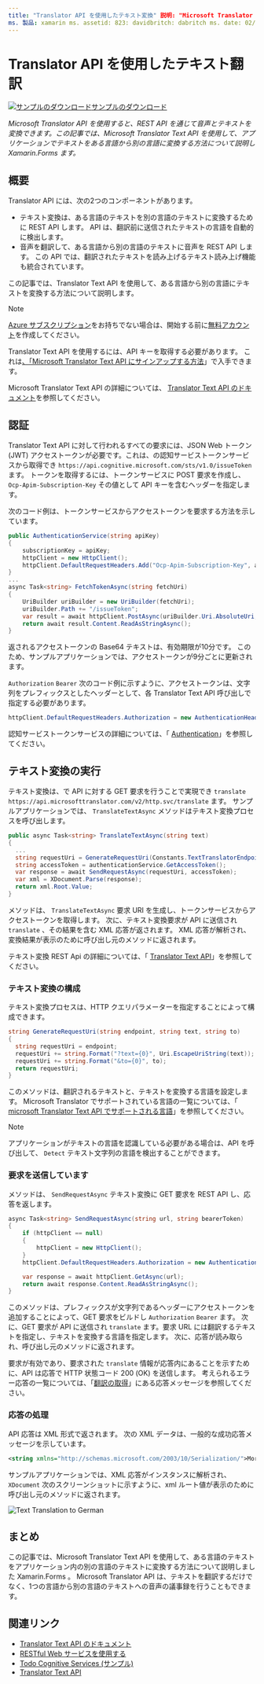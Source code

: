 ```yaml
---
title: "Translator API を使用したテキスト変換" 説明: "Microsoft Translator API を使用して、音声とテキストを REST API で変換することができます。 この記事では、Microsoft Translator Text API を使用して、アプリケーションでテキストをある言語から別の言語に変換する方法について説明し Xamarin.Forms ます。 "
ms. 製品: xamarin ms. assetid: 823: davidbritch: dabritch ms. date: 02/08/2017 のように指定しない場合は、xamarin-forms author: ms. author:: のように指定していないことを示します。 Xamarin.Forms Xamarin.Essentials
---
```


# <a name="text-translation-using-the-translator-api"></a>Translator API を使用したテキスト翻訳

[![サンプルのダウンロード](~/media/shared/download.png)サンプルのダウンロード](https://docs.microsoft.com/samples/xamarin/xamarin-forms-samples/webservices-todocognitiveservices)

_Microsoft Translator API を使用すると、REST API を通じて音声とテキストを変換できます。この記事では、Microsoft Translator Text API を使用して、アプリケーションでテキストをある言語から別の言語に変換する方法について説明し Xamarin.Forms ます。_

## <a name="overview"></a>概要

Translator API には、次の2つのコンポーネントがあります。

- テキスト変換は、ある言語のテキストを別の言語のテキストに変換するために REST API します。 API は、翻訳前に送信されたテキストの言語を自動的に検出します。
- 音声を翻訳して、ある言語から別の言語のテキストに音声を REST API します。 この API では、翻訳されたテキストを読み上げるテキスト読み上げ機能も統合されています。

この記事では、Translator Text API を使用して、ある言語から別の言語にテキストを変換する方法について説明します。

> [!NOTE]
> [Azure サブスクリプション](/azure/guides/developer/azure-developer-guide#understanding-accounts-subscriptions-and-billing)をお持ちでない場合は、開始する前に[無料アカウント](https://aka.ms/azfree-docs-mobileapps)を作成してください。

Translator Text API を使用するには、API キーを取得する必要があります。 これは[、「Microsoft Translator Text API にサインアップする方法](/azure/cognitive-services/translator/translator-text-how-to-signup/)」で入手できます。

Microsoft Translator Text API の詳細については、 [Translator Text API のドキュメント](/azure/cognitive-services/translator/)を参照してください。

## <a name="authentication"></a>認証

Translator Text API に対して行われるすべての要求には、JSON Web トークン (JWT) アクセストークンが必要です。これは、の認知サービストークンサービスから取得でき `https://api.cognitive.microsoft.com/sts/v1.0/issueToken` ます。 トークンを取得するには、トークンサービスに POST 要求を作成し、 `Ocp-Apim-Subscription-Key` その値として API キーを含むヘッダーを指定します。

次のコード例は、トークンサービスからアクセストークンを要求する方法を示しています。

```csharp
public AuthenticationService(string apiKey)
{
    subscriptionKey = apiKey;
    httpClient = new HttpClient();
    httpClient.DefaultRequestHeaders.Add("Ocp-Apim-Subscription-Key", apiKey);
}
...
async Task<string> FetchTokenAsync(string fetchUri)
{
    UriBuilder uriBuilder = new UriBuilder(fetchUri);
    uriBuilder.Path += "/issueToken";
    var result = await httpClient.PostAsync(uriBuilder.Uri.AbsoluteUri, null);
    return await result.Content.ReadAsStringAsync();
}
```

返されるアクセストークンの Base64 テキストは、有効期限が10分です。 このため、サンプルアプリケーションでは、アクセストークンが9分ごとに更新されます。

`Authorization` `Bearer` 次のコード例に示すように、アクセストークンは、文字列をプレフィックスとしたヘッダーとして、各 Translator Text API 呼び出しで指定する必要があります。

```csharp
httpClient.DefaultRequestHeaders.Authorization = new AuthenticationHeaderValue("Bearer", bearerToken);
```

認知サービストークンサービスの詳細については、「 [Authentication](/azure/cognitive-services/translator/reference/v3-0-reference#authentication)」を参照してください。

## <a name="performing-text-translation"></a>テキスト変換の実行

テキスト変換は、で API に対する GET 要求を行うことで実現でき `translate` `https://api.microsofttranslator.com/v2/http.svc/translate` ます。 サンプルアプリケーションでは、 `TranslateTextAsync` メソッドはテキスト変換プロセスを呼び出します。

```csharp
public async Task<string> TranslateTextAsync(string text)
{
  ...
  string requestUri = GenerateRequestUri(Constants.TextTranslatorEndpoint, text, "en", "de");
  string accessToken = authenticationService.GetAccessToken();
  var response = await SendRequestAsync(requestUri, accessToken);
  var xml = XDocument.Parse(response);
  return xml.Root.Value;
}
```

メソッドは、 `TranslateTextAsync` 要求 URI を生成し、トークンサービスからアクセストークンを取得します。 次に、テキスト変換要求が API に送信され `translate` 、その結果を含む XML 応答が返されます。 XML 応答が解析され、変換結果が表示のために呼び出し元のメソッドに返されます。

テキスト変換 REST Api の詳細については、「 [Translator Text API](/azure/cognitive-services/translator/reference/v3-0-reference)」を参照してください。

### <a name="configuring-text-translation"></a>テキスト変換の構成

テキスト変換プロセスは、HTTP クエリパラメーターを指定することによって構成できます。

```csharp
string GenerateRequestUri(string endpoint, string text, string to)
{
  string requestUri = endpoint;
  requestUri += string.Format("?text={0}", Uri.EscapeUriString(text));
  requestUri += string.Format("&to={0}", to);
  return requestUri;
}
```

このメソッドは、翻訳されるテキストと、テキストを変換する言語を設定します。 Microsoft Translator でサポートされている言語の一覧については、「 [microsoft Translator Text API でサポートされる言語](/azure/cognitive-services/translator/languages/)」を参照してください。

> [!NOTE]
> アプリケーションがテキストの言語を認識している必要がある場合は、API を呼び出して、 `Detect` テキスト文字列の言語を検出することができます。

### <a name="sending-the-request"></a>要求を送信しています

メソッドは、 `SendRequestAsync` テキスト変換に GET 要求を REST API し、応答を返します。

```csharp
async Task<string> SendRequestAsync(string url, string bearerToken)
{
    if (httpClient == null)
    {
        httpClient = new HttpClient();
    }
    httpClient.DefaultRequestHeaders.Authorization = new AuthenticationHeaderValue("Bearer", bearerToken);

    var response = await httpClient.GetAsync(url);
    return await response.Content.ReadAsStringAsync();
}
```

このメソッドは、プレフィックスが文字列であるヘッダーにアクセストークンを追加することによって、GET 要求をビルドし `Authorization` `Bearer` ます。 次に、GET 要求が API に送信され `translate` ます。要求 URL には翻訳するテキストを指定し、テキストを変換する言語を指定します。 次に、応答が読み取られ、呼び出し元のメソッドに返されます。

要求が有効であり、要求された `translate` 情報が応答内にあることを示すために、API は応答で HTTP 状態コード 200 (OK) を送信します。 考えられるエラー応答の一覧については、「[翻訳の取得](/azure/cognitive-services/translator/reference/v3-0-translate)」にある応答メッセージを参照してください。

### <a name="processing-the-response"></a>応答の処理

API 応答は XML 形式で返されます。 次の XML データは、一般的な成功応答メッセージを示しています。

```xml
<string xmlns="http://schemas.microsoft.com/2003/10/Serialization/">Morgen kaufen gehen ein</string>
```

サンプルアプリケーションでは、XML 応答がインスタンスに解析され、 `XDocument` 次のスクリーンショットに示すように、xml ルート値が表示のために呼び出し元のメソッドに返されます。

![](text-translation-images/text-translation.png "Text Translation to German")

## <a name="summary"></a>まとめ

この記事では、Microsoft Translator Text API を使用して、ある言語のテキストをアプリケーション内の別の言語のテキストに変換する方法について説明しました Xamarin.Forms 。 Microsoft Translator API は、テキストを翻訳するだけでなく、1つの言語から別の言語のテキストへの音声の議事録を行うこともできます。

## <a name="related-links"></a>関連リンク

- [Translator Text API のドキュメント](/azure/cognitive-services/translator/)
- [RESTful Web サービスを使用する](~/xamarin-forms/data-cloud/web-services/rest.md)
- [Todo Cognitive Services (サンプル)](https://docs.microsoft.com/samples/xamarin/xamarin-forms-samples/webservices-todocognitiveservices)
- [Translator Text API](/azure/cognitive-services/translator/reference/v3-0-reference)
